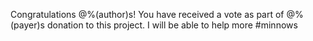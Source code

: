 Congratulations @%(author)s!
You have received a vote as part of  @%(payer)s donation to this project.
I will be able to help more #minnows